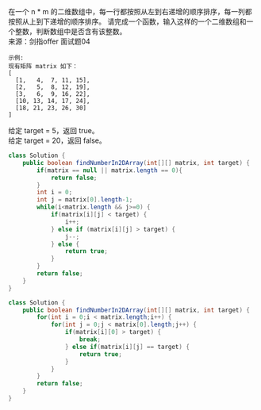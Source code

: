 在一个 n * m 的二维数组中，每一行都按照从左到右递增的顺序排序，每一列都按照从上到下递增的顺序排序。
请完成一个函数，输入这样的一个二维数组和一个整数，判断数组中是否含有该整数。  
来源：剑指offer 面试题04
```
示例:  
现有矩阵 matrix 如下：
[
  [1,   4,  7, 11, 15],
  [2,   5,  8, 12, 19],
  [3,   6,  9, 16, 22],
  [10, 13, 14, 17, 24],
  [18, 21, 23, 26, 30]
]
```
给定 target = 5，返回 true。  
给定 target = 20，返回 false。  
```java
class Solution {
    public boolean findNumberIn2DArray(int[][] matrix, int target) {
        if(matrix == null || matrix.length == 0){
            return false;
        }
        int i = 0;
        int j = matrix[0].length-1;
        while(i<matrix.length && j>=0) {
            if(matrix[i][j] < target) {
                i++;
            } else if (matrix[i][j] > target) {
                j--;
            } else {
                return true;
            }
        }
        return false;
    }
}
```  
```java
class Solution {
    public boolean findNumberIn2DArray(int[][] matrix, int target) {
        for(int i = 0;i < matrix.length;i++) {
            for(int j = 0;j < matrix[0].length;j++) {
                if(matrix[i][0] > target) {
                    break;
                } else if(matrix[i][j] == target) {
                    return true;
                }
            }
        }
        return false;
    }
}
```

